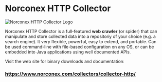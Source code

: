 Norconex HTTP Collector
========================

![Norconex HTTP Collector Logo](https://www.norconex.com/collectors/img/collector-http.png)

Norconex HTTP Collector is a full-featured **web crawler** (or spider) that can manipulate and store collected data into a repositoriy of your choice (e.g. a search engine). It very flexible, powerful, easy to extend, and portable. Can be used command-line with file-based configuration on any OS, or can be embedded into Java applications using well documented APIs.

Visit the web site for binary downloads and documentation: 
### https://www.norconex.com/collectors/collector-http/


